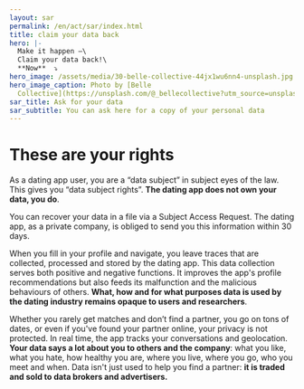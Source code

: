 ```yaml
---
layout: sar
permalink: /en/act/sar/index.html
title: claim your data back
hero: |-
  Make it happen —\
  Claim your data back!\
  **Now**  ⤵️
hero_image: /assets/media/30-belle-collective-44jx1wu6nn4-unsplash.jpg
hero_image_caption: Photo by [Belle
  Collective](https://unsplash.com/@_bellecollective?utm_source=unsplash&utm_medium=referral&utm_content=creditCopyText) on [Unsplash](https://unsplash.com/s/photos/jump?utm_source=unsplash&utm_medium=referral&utm_content=creditCopyText)
sar_title: Ask for your data
sar_subtitle: You can ask here for a copy of your personal data
---
```

# These are your rights

As a dating app user, you are a “data subject” in subject eyes of the law. This gives you “data subject rights”. **The dating app does not own your data, you do**. 

You can recover your data in a file via a Subject Access Request. The dating app, as a private company, is obliged to send you this information within 30 days.

When you fill in your profile and navigate, you leave traces that are collected, processed and stored by the dating app. This data collection serves both positive and negative functions. It improves the app's profile recommendations but also feeds its malfunction and the malicious behaviours of others. **What, how and for what purposes data is used by the dating industry remains opaque to users and researchers**.

Whether you rarely get matches and don’t find a partner, you go on tons of dates, or even if you've found your partner online, your privacy is not protected. In real time, the app tracks your conversations and geolocation. **Your data says a lot about you to others and the company**: what you like, what you hate, how healthy you are, where you live, where you go, who you meet and when. Data isn't just used to help you find a partner: **it is traded and sold to data brokers and advertisers.**